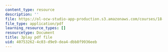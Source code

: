 ```yaml
---
content_type: resource
description: ''
file: https://ol-ocw-studio-app-production.s3.amazonaws.com/courses/18-s997-introduction-to-matlab-programming-fall-2011/407532624c03d9e9dea4dbb8f9936eeb_jTS5ZmrrzMs.pdf
file_type: application/pdf
learning_resource_types: []
resourcetype: Document
title: 3play pdf file
uid: 40753262-4c03-d9e9-dea4-dbb8f9936eeb
---
```

